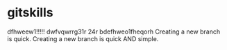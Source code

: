 # gitskills
dfhweew1!!!!!
dwfvqwrrg31r 24r 
bdefhweo1fheqorh
Creating a new branch is quick.
Creating a new branch is quick AND simple.
